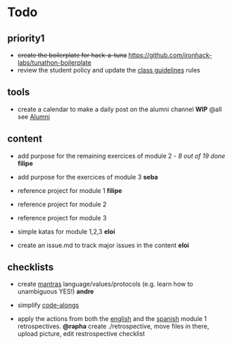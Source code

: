 # Todo

## priority1

- ~~create the boilerplate for hack-a-tuna~~ https://github.com/ironhack-labs/tunathon-boilerplate
- review the student policy and update the [class guidelines](./bcn-webdev-guidelines.md) rules


## tools

- create a calendar to make a daily post on the alumni channel
**WIP** @all see [Alumni](./alumni.md)


## content

- add purpose for the remaining exercices of module 2 - *8 out of 19 done*
**filipe**

- add purpose for the exercices of module 3
**seba**

- reference project for module 1
**filipe**

- reference project for module 2

- reference project for module 3

- simple katas for module 1,2,3 
**eloi**

- create an issue.md to track major issues in the content
**eloi**

## checklists

- create [mantras](./mantras.md)
language/values/protocols (e.g. learn how to unambiguous YES!)
**andre**

- simplify [code-alongs](./code-alongs.md)

- apply the actions from both the [english](./en-0618-module1-retrospective.md) and the [spanish](./es0618-module1-retrospective.md) module 1 retrospectives. 
**@rapha** create ./retrospective, move files in there, upload picture, edit restrospective checklist
